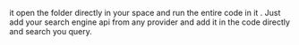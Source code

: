 it open the folder directly in your space and run the entire code in it . Just add your search engine api from any provider and add it in the code directly and search you query.
